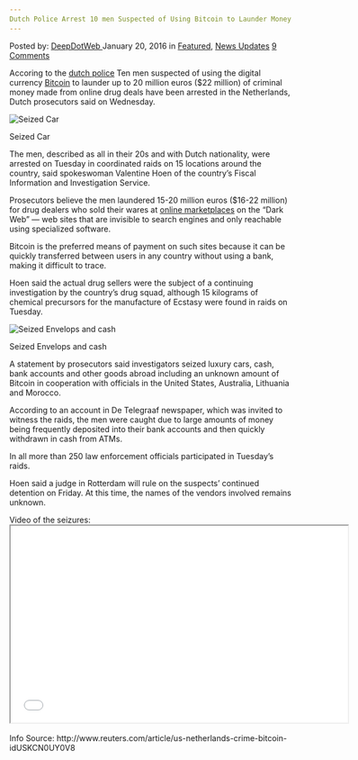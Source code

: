 ```yaml
---
Dutch Police Arrest 10 men Suspected of Using Bitcoin to Launder Money
---
```

<article class="post-listing post-13013 post type-post status-publish format-standard has-post-thumbnail hentry  tag-545 tag-arrest tag-bitcoin tag-dutch tag-launder tag-men tag-money tag-police tag-suspected">
    <div class="post-inner">
        <span>Posted by: <a href="https://www.deepdotweb.com/author/admin/" title="">DeepDotWeb </a></span>
    <span>January 20, 2016</span>
    <span>in <a href="https://www.deepdotweb.com/category/deepdot-news/" rel="category tag">Featured</a>, <a href="https://www.deepdotweb.com/category/news-updates/" rel="category tag">News Updates</a></span>
    <span><a href="https://www.deepdotweb.com/2016/01/20/dutch-police-arrest-10-men-suspected-of-using-bitcoin-to-launder-money/#comments">9 Comments</a></span>
    </p>
    <div class="clear"></div>
    <div class="entry">
    <p>Accoring to the <a href="https://www.om.nl/actueel/nieuwsberichten/@92718/10-aanhoudingen/">dutch police</a> Ten men suspected of using the digital currency <a href="https://www.deepdotweb.com/tag/bitcoin/">Bitcoin</a> to launder up to 20 million euros ($22 million) of criminal money made from online drug deals have been arrested in the Netherlands, Dutch prosecutors said on Wednesday.</p>
    <div id="attachment_13015" style="width: 630px" class="wp-caption aligncenter"><img class="size-full wp-image-13015" src="/imgs/2016/01/MercedesFIOD_01.png" alt="Seized Car" width="620" height="349" srcset="/imgs/2016/01/MercedesFIOD_01.png 620w, /imgs/2016/01/MercedesFIOD_01-300x169.png 300w" sizes="(max-width: 620px) 100vw, 620px" /><p class="wp-caption-text">Seized Car</p></div>
    <p>The men, described as all in their 20s and with Dutch nationality, were arrested on Tuesday in coordinated raids on 15 locations around the country, said spokeswoman Valentine Hoen of the country&#8217;s Fiscal Information and Investigation Service.</p>
    <p>Prosecutors believe the men laundered 15-20 million euros ($16-22 million) for drug dealers who sold their wares at <a href="https://www.deepdotweb.com/2013/10/28/updated-llist-of-hidden-marketplaces-tor-i2p/">online marketplaces</a> on the &#8220;Dark Web&#8221; &#8212; web sites that are invisible to search engines and only reachable using specialized software.</p>
    <p>Bitcoin is the preferred means of payment on such sites because it can be quickly transferred between users in any country without using a bank, making it difficult to trace.</p>
    <p>Hoen said the actual drug sellers were the subject of a continuing investigation by the country&#8217;s drug squad, although 15 kilograms of chemical precursors for the manufacture of Ecstasy were found in raids on Tuesday.</p>
    <div id="attachment_13016" style="width: 804px" class="wp-caption aligncenter"><img class=" wp-image-13016" src="/imgs/2016/01/geldinbeslagfiod_01.png" alt="Seized Envelops and cash" width="794" height="465" srcset="/imgs/2016/01/geldinbeslagfiod_01.png 1727w, /imgs/2016/01/geldinbeslagfiod_01-300x176.png 300w, /imgs/2016/01/geldinbeslagfiod_01-1024x600.png 1024w" sizes="(max-width: 794px) 100vw, 794px" /><p class="wp-caption-text">Seized Envelops and cash</p></div>
    <p>A statement by prosecutors said investigators seized luxury cars, cash, bank accounts and other goods abroad including an unknown amount of Bitcoin in cooperation with officials in the United States, Australia, Lithuania and Morocco.</p>
    <p>According to an account in De Telegraaf newspaper, which was invited to witness the raids, the men were caught due to large amounts of money being frequently deposited into their bank accounts and then quickly withdrawn in cash from ATMs.</p>
    <p>In all more than 250 law enforcement officials participated in Tuesday&#8217;s raids.</p>
    <p>Hoen said a judge in Rotterdam will rule on the suspects&#8217; continued detention on Friday. At this time, the names of the vendors involved remains unknown.</p>
    <p>Video of the seizures:<br />
    <iframe width="600" height="150" style="height: 350px;" class="rtl_video" src="//www.rtl.nl/system/videoplayer/derden/rtlnieuws/video_embed.html#uuid=848c7729-43e4-4040-99c0-4cd3c6797fca/autoplay=false"></iframe></p>
    <p>Info Source: http://www.reuters.com/article/us-netherlands-crime-bitcoin-idUSKCN0UY0V8</p>
    </div>
    <span style="display:none"><a href="https://www.deepdotweb.com/tag/10/" rel="tag">10</a> <a href="https://www.deepdotweb.com/tag/arrest/" rel="tag">arrest</a> <a href="https://www.deepdotweb.com/tag/bitcoin/" rel="tag">bitcoin</a> <a href="https://www.deepdotweb.com/tag/dutch/" rel="tag">dutch</a> <a href="https://www.deepdotweb.com/tag/launder/" rel="tag">launder</a> <a href="https://www.deepdotweb.com/tag/men/" rel="tag">men</a> <a href="https://www.deepdotweb.com/tag/money/" rel="tag">money</a> <a href="https://www.deepdotweb.com/tag/police/" rel="tag">police</a> <a href="https://www.deepdotweb.com/tag/suspected/" rel="tag">suspected</a></span> <span style="display:none" class="updated">2016-01-20</span>
    <div style="display:none" class="vcard author" itemprop="author" itemscope itemtype="http://schema.org/Person"><strong class="fn" itemprop="name"><a href="https://www.deepdotweb.com/author/admin/" title="Posts by DeepDotWeb" rel="author">DeepDotWeb</a></strong></div>
    </div>
</article>

